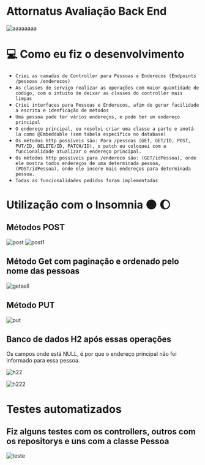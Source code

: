 # Attornatus Avaliação Back End

![aaaaaaaa](https://user-images.githubusercontent.com/104053775/212801646-10ca7d50-5016-4378-a2d8-221288770e10.png)

# 💻 Como eu fiz o desenvolvimento

- ``Criei as camadas de Controller para Pessoas e Enderecos (Endpoints /pessoas /enderecos)`` 
- ``As classes de serviço realizar as operações com maior quantidade de código, com o intuito de deixar as classes do controller mais limpas``
- ``Criei interfaces para Pessoas e Enderecos, afim de gerar facilidade a escrita e idenficação de métodos``
- ``Uma pessoa pode ter vários endereços, e pode ter um endereço principal``
- ``O endereço principal, eu resolvi criar uma classe a parte e anotá-la como @Embeddable (sem tabela específica no database)``
- ``Os métodos http possíveis são: Para /pessoas (GET, GET/ID, POST, PUT/ID, DELETE/ID, PATCH/ID), o patch eu coloquei com a funcionalidade atualizar o endereço principal.``
- ``Os métodos http possíveis para /endereco são: (GET/idPessoa), onde ele mostra todos endereços de uma determinada pessoa, (POST/idPessoa), onde ele insere mais endereços para determinada pessoa.`` 
- ``Todas as funcionalidades pedidos foram implementadas``

# Utilização com o Insomnia 🌑 🌔

## Métodos POST

![post](https://user-images.githubusercontent.com/104053775/212803094-fefbbe35-ad45-4c12-ac2d-cc3554f8790d.png)
![post1](https://user-images.githubusercontent.com/104053775/212803222-b0635888-51f9-41c1-832c-195b7c508389.png)

## Método Get com paginação e ordenado pelo nome das pessoas

![getaall](https://user-images.githubusercontent.com/104053775/212803421-4e45e760-d545-4ae9-807e-ee6158d28196.png)

## Método PUT

![put](https://user-images.githubusercontent.com/104053775/212803619-1fb13114-1723-4648-bc9b-b79cd9fa5fc8.png)

## Banco de dados H2 após essas operações

Os campos onde está NULL, é por que o endereço principal não foi informado para essa pessoa.

![h22](https://user-images.githubusercontent.com/104053775/212803803-f65aea8c-3044-4684-8a0e-eebe5ab45ef7.png)

![h222](https://user-images.githubusercontent.com/104053775/212803964-dfa8ccff-7a64-4f56-a17d-f6293b4af4c9.png)


# Testes automatizados

## Fiz alguns testes com os controllers, outros com os repositorys e uns com a classe Pessoa

![teste](https://user-images.githubusercontent.com/104053775/212804236-55c5d04f-ed2e-481d-a069-0b04ef28b45f.png)

